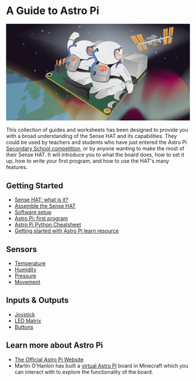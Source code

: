 # A Guide to Astro Pi

![Astro Pi Cover Art](images/cover.png)

This collection of guides and worksheets has been designed to provide you with a broad understanding of the Sense HAT and its capabilities. They could be used by teachers and students who have just entered the Astro Pi [Secondary School competition](http://astro-pi.org/secondary-school-competition/), or by anyone wanting to make the most of their Sense HAT. It will introduce you to what the board does, how to set it up, how to write your first program, and how to use the HAT's many features. 

## Getting Started

- [Sense HAT: what is it?](board.md)
- [Assemble the Sense HAT](assemble.md)
- [Software setup](software.md)
- [Astro Pi: first program](program.md)
- [Astro Pi Python Cheatsheet](files/AstroPi-Cheatsheet.pdf)
- [Getting started with Astro Pi learn resource](http://raspberrypi.org/learning/getting-started-with-astro-pi)

## Sensors

- [Temperature](sensors/temperature.md)
- [Humidity](sensors/humidity.md)
- [Pressure](sensors/pressure.md)
- [Movement](sensors/movement.md)

## Inputs & Outputs

- [Joystick](inputs-outputs/joystick.md)
- [LED Matrix](inputs-outputs/led-matrix.md)
- [Buttons](inputs-outputs/buttons.md)

## Learn more about Astro Pi

- [The Official Astro Pi Website](http://astro-pi.org/)
- Martin O'Hanlon has built a [virtual Astro Pi](http://www.stuffaboutcode.com/2015/05/interactive-minecraft-astro-pi.html) board in Minecraft which you can interact with to explore the functionality of the board. 



